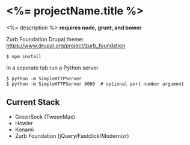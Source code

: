 # <%= projectName.title %>

<%= description %>
**requires node, grunt, and bower**

Zurb Foundation Drupal theme: https://www.drupal.org/project/zurb_foundation



```
$ npm install
```

In a seperate tab run a Python server
```
$ python -m SimpleHTTPServer
$ python -m SimpleHTTPServer 8080  # optional port number argument
```

## Current Stack
- GreenSock (TweenMax)
- Howler
- Konami
- Zurb Foundation (jQuery/Fastclick/Modernizr)

